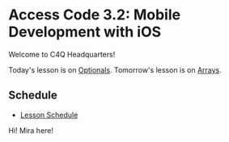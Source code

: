 # Access Code 3.2: Mobile Development with iOS

Welcome to C4Q Headquarters!

Today's lesson is on [Optionals](/lessons/optionals). 
Tomorrow's lesson is on [Arrays](/lessons/arrays). 

## Schedule

- [Lesson Schedule](schedule.md)


Hi! Mira here! 
